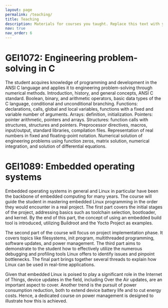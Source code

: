 ```yaml
---
layout: page
permalink: /teaching/
title: Teaching
description: Materials for courses you taught. Replace this text with your description.
nav: true
nav_order: 6
---
```


[comment]: <> (For now, this page is assumed to be a static description of your courses. You can convert it to a collection similar to `_projects/` so that you can have a dedicated page for each course. Organize your courses by years, topics, or universities, however you like!)

# GEI1072: Engineering problem-solving in C

The student acquires knowledge of programming and development in the ANSI C language and applies it to engineering problem-solving through numerical methods. Introduction, history, and general concepts, ANSI C standard. Boolean, binary, and arithmetic operators, basic data types of the C language, conditional and unconditional branching. Functions: declarations, calls, global and local variables, functions with a fixed and variable number of arguments. Arrays: definition, initialization. Pointers: pointer arithmetic, pointers and arrays. Structures: function calls with structures, structures and pointers. Preprocessor directives, macros, input/output, standard libraries, compilation files. Representation of real numbers in fixed and floating-point notation. Numerical solution of engineering problems using function zeros, matrix solution, numerical integration, and solution of differential equations.

# GEI1089: Embedded operating systems

Embedded operating systems in general and Linux in particular have been the backbone of embedded computing for many years. The course will guide the student in mastering embedded Linux programming in the order they would encounter in a real project. The first part covers the initial stages of the project, addressing basics such as toolchain selection, bootloader, and kernel. By the end of this part, the concept of using an embedded build tool is introduced, utilizing Buildroot and the Yocto Project as examples.

The second part of the course will focus on project implementation phase. It covers topics like filesystems, init program, multithreaded programming, software updates, and power management. The third part aims to demonstrate to the student how to effectively utilize the numerous debugging and profiling tools Linux offers to identify issues and pinpoint bottlenecks. The final part brings together several threads to explain how Linux can be used in real-time applications.

Given that embedded Linux is poised to play a significant role in the Internet of Things, device updates in the field, including Over the Air updates, are an important aspect to cover. Another trend is the pursuit of power consumption reduction, both to extend device battery life and to cut energy costs. Hence, a dedicated course on power management is designed to illustrate how this is achieved.

